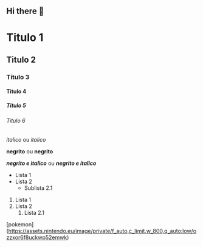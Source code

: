 ## Hi there 👋

<!-- Cabeçalho -->
# Titulo 1
## Titulo 2
### Titulo 3
#### Titulo 4
##### Titulo 5
###### Titulo 6

*italico* ou _italico_

**negrito** ou __negrito__

***negrito e italico*** ou ___negrito e italico___

- Lista 1
- Lista 2
  - Sublista 2.1


1. Lista 1
2. Lista 2
   1. Lista 2.1


[pokemon] (https://assets.nintendo.eu/image/private/f_auto,c_limit,w_800,q_auto:low/ozzxor6f8uckwp52emwk)




<!--
**efabiovieira/efabiovieira** is a ✨ _special_ ✨ repository because its `README.md` (this file) appears on your GitHub profile.

Here are some ideas to get you started:

- 🔭 I’m currently working on ...
- 🌱 I’m currently learning ...
- 👯 I’m looking to collaborate on ...
- 🤔 I’m looking for help with ...
- 💬 Ask me about ...
- 📫 How to reach me: ...
- 😄 Pronouns: ...
- ⚡ Fun fact: ...
-->
